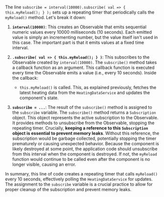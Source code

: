The line `subscribe = interval(10000).subscribe( val => { this.myReload(); } );` sets up a repeating timer that periodically calls the `myReload()` method. Let's break it down:

1.  **`interval(10000)`**: This creates an Observable that emits sequential numeric values every 10000 milliseconds (10 seconds). Each emitted value is simply an incrementing number, but the value itself isn't used in this case. The important part is that it emits values at a fixed time interval.

2.  **`.subscribe( val => { this.myReload(); } )`**: This subscribes to the Observable created by `interval(10000)`. The `subscribe()` method takes a callback function as an argument. This callback function is executed every time the Observable emits a value (i.e., every 10 seconds).  Inside the callback:
    *   `this.myReload()` is called. This, as explained previously, fetches the latest heating data from the `HeatingDataService` and updates the component's state.

3.  **`subscribe = ...`**:  The result of the `subscribe()` method is assigned to the `subscribe` variable. The `subscribe()` method returns a `Subscription` object.  This object represents the active subscription to the Observable. It provides methods to unsubscribe from the Observable, stopping the repeating timer. Crucially, **keeping a reference to this `Subscription` object is essential to prevent memory leaks**. Without this reference, the subscription would be garbage collected, potentially stopping the timer prematurely or causing unexpected behavior. Because the component is likely destroyed at some point, the application code should unsubscribe from this interval when the component is destroyed. If not, the `myReload` function would continue to be called even after the component is no longer visible, causing an error.

In summary, this line of code creates a repeating timer that calls `myReload()` every 10 seconds, effectively polling the `HeatingDataService` for updates.  The assignment to the `subscribe` variable is a crucial practice to allow for proper cleanup of the subscription and prevent memory leaks.